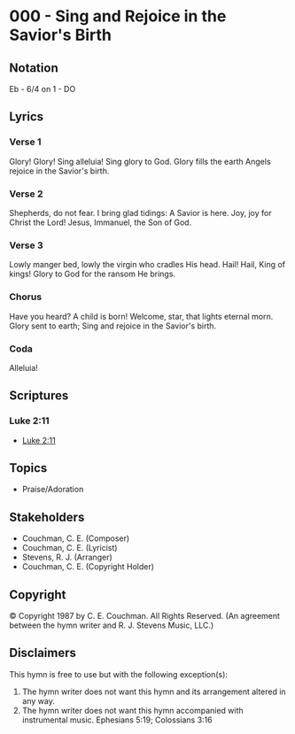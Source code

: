 # 000 - Sing and Rejoice in the Savior's Birth

## Notation

Eb - 6/4 on 1 - DO

## Lyrics

### Verse 1

Glory! Glory! Sing alleluia! Sing glory to God. Glory fills the earth Angels rejoice in the Savior's birth.

### Verse 2

Shepherds, do not fear. I bring glad tidings: A Savior is here. Joy, joy for Christ the Lord! Jesus, Immanuel, the Son of God.

### Verse 3

Lowly manger bed, lowly the virgin who cradles His head. Hail! Hail, King of kings! Glory to God for the ransom He brings.

### Chorus

Have you heard? A child is born! Welcome, star, that lights eternal morn. Glory sent to earth; Sing and rejoice in the Savior's birth.

### Coda

Alleluia!


## Scriptures

### Luke 2:11

- [Luke 2:11](https://www.biblegateway.com/passage/?search=Luke%202%3A11)


## Topics

- Praise/Adoration

## Stakeholders

- Couchman, C. E. (Composer)
- Couchman, C. E. (Lyricist)
- Stevens, R. J. (Arranger)
- Couchman, C. E. (Copyright Holder)

## Copyright

© Copyright 1987 by C. E. Couchman. All Rights Reserved.
(An agreement between the hymn writer and R. J. Stevens Music, LLC.)

## Disclaimers

This hymn is free to use but with the following exception(s):
1. The hymn writer does not want this hymn and its arrangement altered in any way.
2. The hymn writer does not want this hymn accompanied with instrumental music.
Ephesians 5:19; Colossians 3:16


